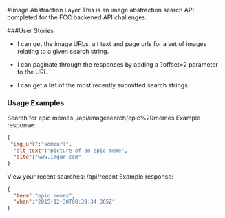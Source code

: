 #Image Abstraction Layer
This is an image abstraction search API completed for the FCC backened API challenges.

###User Stories
- I can get the image URLs, alt text and page urls for a set of images relating to a given search string.

- I can paginate through the responses by adding a ?offset=2 parameter to the URL.

- I can get a list of the most recently submitted search strings.

### Usage Examples
Search for epic memes: /api/imagesearch/epic%20memes
Example response:
```json
{
 "img_url":"someurl", 
  "alt_text":"picture of an epic meme",
  "site":"www.imgur.com" 
}
```
View your recent searches: /api/recent
Example response: 
```json
{ 
  "term":"epic memes", 
  "when":"2015-12-30T08:39:34.365Z" 
}
```
